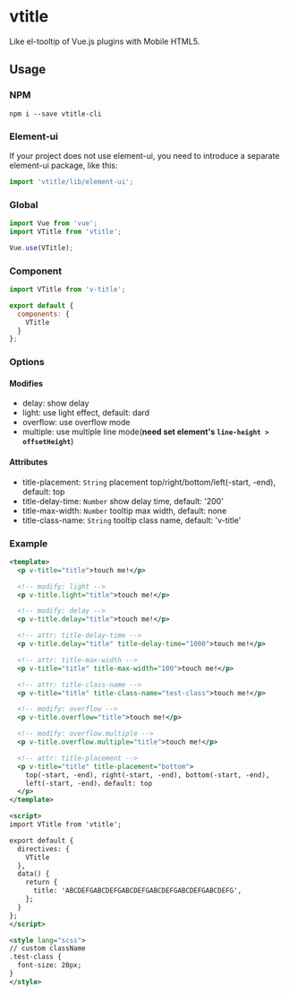 # vtitle

Like el-tooltip of Vue.js plugins with Mobile HTML5.

## Usage

### NPM

```
npm i --save vtitle-cli
```

### Element-ui

If your project does not use element-ui,
you need to introduce a separate element-ui package, like this:

```js
import 'vtitle/lib/element-ui';
```

### Global

```js
import Vue from 'vue';
import VTitle from 'vtitle';

Vue.use(VTitle);
```

### Component

```js
import VTitle from 'v-title';

export default {
  components: {
    VTitle
  }
};
```

### Options

#### Modifies

- delay: show delay
- light: use light effect, default: dard
- overflow: use overflow mode
- multiple: use multiple line mode(**need set element's `line-height > offsetHeight`**)

#### Attributes

- title-placement: `String` placement top/right/bottom/left(-start, -end), default: top
- title-delay-time: `Number` show delay time, default: '200'
- title-max-width: `Number` tooltip max width, default: none
- title-class-name: `String` tooltip class name, default: 'v-title'

### Example

```xml
<template>
  <p v-title="title">touch me!</p>

  <!-- modify: light -->
  <p v-title.light="title">touch me!</p>

  <!-- modify: delay -->
  <p v-title.delay="title">touch me!</p>

  <!-- attr: title-delay-time -->
  <p v-title.delay="title" title-delay-time="1000">touch me!</p>

  <!-- attr: title-max-width -->
  <p v-title="title" title-max-width="100">touch me!</p>

  <!-- attr: title-class-name -->
  <p v-title="title" title-class-name="test-class">touch me!</p>

  <!-- modify: overflow -->
  <p v-title.overflow="title">touch me!</p>

  <!-- modify: overflow.multiple -->
  <p v-title.overflow.multiple="title">touch me!</p>

  <!-- attr: title-placement -->
  <p v-title="title" title-placement="bottom">
    top(-start, -end), right(-start, -end), bottom(-start, -end),
    left(-start, -end)，default: top
  </p>
</template>

<script>
import VTitle from 'vtitle';

export default {
  directives: {
    VTitle
  },
  data() {
    return {
      title: 'ABCDEFGABCDEFGABCDEFGABCDEFGABCDEFGABCDEFG',
    };
  }
};
</script>

<style lang="scss">
// custom className
.test-class {
  font-size: 20px;
}
</style>
```
